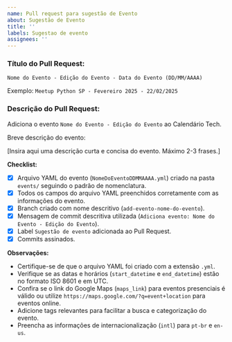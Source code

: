 ```yaml
---
name: Pull request para sugestão de Evento
about: Sugestão de Evento
title: ''
labels: Sugestao de evento
assignees: ''
---
```


### Título do Pull Request:

`Nome do Evento - Edição do Evento - Data do Evento (DD/MM/AAAA)`

Exemplo: `Meetup Python SP - Fevereiro 2025 - 22/02/2025`

### Descrição do Pull Request:

Adiciona o evento `Nome do Evento - Edição do Evento` ao Calendário Tech.

Breve descrição do evento:

[Insira aqui uma descrição curta e concisa do evento. Máximo 2-3 frases.]

**Checklist:**

*   [x]  Arquivo YAML do evento (`NomeDoEventoDDMMAAAA.yml`) criado na pasta `events/` seguindo o padrão de nomenclatura.
*   [x]  Todos os campos do arquivo YAML preenchidos corretamente com as informações do evento.
*   [x]  Branch criado com nome descritivo (`add-evento-nome-do-evento`).
*   [x]  Mensagem de commit descritiva utilizada (`Adiciona evento: Nome do Evento - Edição do Evento`).
*   [x]  Label `Sugestão de evento` adicionada ao Pull Request.
*   [x]  Commits assinados.

**Observações:**

*   Certifique-se de que o arquivo YAML foi criado com a extensão `.yml`.
*   Verifique se as datas e horários (`start_datetime` e `end_datetime`) estão no formato ISO 8601 e em UTC.
*   Confira se o link do Google Maps (`maps_link`) para eventos presenciais é válido ou utilize `https://maps.google.com/?q=event+location` para eventos online.
*   Adicione tags relevantes para facilitar a busca e categorização do evento.
*   Preencha as informações de internacionalização (`intl`) para `pt-br` e `en-us`.

